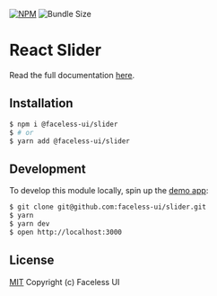 [![NPM](https://img.shields.io/npm/v/@faceless-ui/slider)](https://www.npmjs.com/@faceless-ui/slider)
![Bundle Size](https://img.shields.io/bundlephobia/minzip/@faceless-ui/slider?label=zipped)

# React Slider

Read the full documentation [here](https://facelessui.com/docs/slider).

## Installation

```bash
$ npm i @faceless-ui/slider
$ # or
$ yarn add @faceless-ui/slider
```

## Development

To develop this module locally, spin up the [demo app](./demo/App.demo.js):

```bash
$ git clone git@github.com:faceless-ui/slider.git
$ yarn
$ yarn dev
$ open http://localhost:3000
```

## License

[MIT](https://github.com/faceless-ui/slider/blob/master/LICENSE) Copyright (c) Faceless UI
